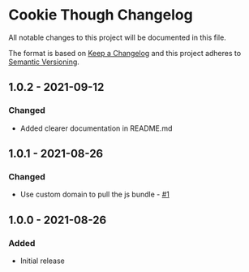 # Cookie Though Changelog

All notable changes to this project will be documented in this file.

The format is based on [Keep a Changelog](http://keepachangelog.com/) and this project adheres to [Semantic Versioning](http://semver.org/).

## 1.0.2 - 2021-09-12

### Changed

- Added clearer documentation in README.md

## 1.0.1 - 2021-08-26

### Changed

- Use custom domain to pull the js bundle - [#1](https://github.com/timvermaercke/craft-cookie-though/pull/1)

## 1.0.0 - 2021-08-26

### Added

- Initial release
